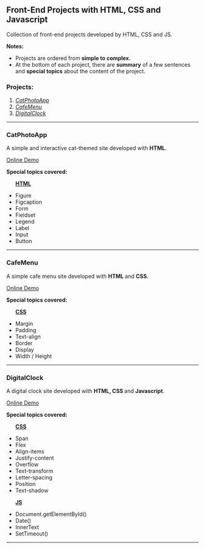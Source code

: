 <h2>Front-End Projects with HTML, CSS and Javascript</h2>

<p>Collection of front-end projects developed by HTML, CSS and JS.</p>

<strong>Notes:</strong>
<ul>
    <!-- Notes for collection -->
    <li>
        Projects are ordered from <b>simple to complex.</b>
    </li>
    <li>
        At the bottom of each project, there are <b>summary</b> of a few sentences and <b>special topics</b> about the content of the project.
    </li>
</ul>

<h3>Projects:</h3>
<ol>
    <!-- Project names -->
    <li>
    <a href="#CatPhotoApp"><i>CatPhotoApp</i></a>
    </li>
    <li>
    <a href="#CafeMenu"><i>CafeMenu</i></a>
    </li>
    <li>
    <a href="#DigitalClock"><i>DigitalClock</i></a>
    </li>
</ol>
<hr>

<!-- Project Sections -->
<!-- 1 -->
<section>
<h3 id="CatPhotoApp">CatPhotoApp</h3>
    <p>A simple and interactive cat-themed site developed with <b>HTML</b>.</p>
    <p><a href="01-CatPhotoApp/index.html" rel="nofollow">Online Demo</a></p>
    <p><strong>Special topics covered:</strong></p>
<ul>
<!-- Special topics -->
<p><strong><u>HTML</u></strong></p>
    <li>
        Figure
    </li>
    <li>
        Figcaption
    </li>
    <li>
        Form
    </li>
    <li>
        Fieldset
    </li>
    <li>
        Legend
    </li>
    <li>
        Label
    </li>
    <li>
        Input
    </li>
    <li>
        Button
    </li>
</ul>
</section>
<hr>
<!-- 2 -->
<section>
<h3 id="CafeMenu">CafeMenu</h3>
    <p>A simple cafe menu site developed with <b>HTML </b>and <b>CSS</b>.</p>
    <p><a href="02-CafeMenu/index.html" rel="nofollow">Online Demo</a></p>
    <p><strong>Special topics covered:</strong></p>
<ul>
<!-- Special topics -->
<p><strong><u>CSS</u></strong></p>
    <li>
        Margin
    </li>
    <li>
        Padding
    </li>
    <li>
        Text-align
    </li>
    <li>
        Border
    </li>
    <li>
        Display
    </li>
    <li>
        Width / Height
    </li>
    
</ul>
</section>
<hr>
<!-- 3 -->
<section>
<h3 id="DigitalClock">DigitalClock</h3>
    <p>A digital clock site developed with <b>HTML, CSS </b>and <b>Javascript</b>.</p>
    <p><a href="03-DigitalClock/index.html" rel="nofollow">Online Demo</a></p>
    <p><strong>Special topics covered:</strong></p>

<ul>
    <p><strong><u>CSS</u></strong></p>
<!-- Special topics -->
    <li>
        Span
    </li>
    <li>
        Flex
    </li>
    <li>
        Align-items
    </li>
    <li>
        Justify-content
    </li>
    <li>
        Overflow
    </li>
    <li>
        Text-transform
    </li>
    <li>
        Letter-spacing
    </li>
    <li>
        Position
    </li>
    <li>
        Text-shadow
    </li>
</ul>

<ul>
    <p><strong><u>JS</u></strong></p>
<!-- Special topics -->
    <li>
        Document.getElementById()
    </li>
    <li>
        Date()
    </li>
    <li>
        InnerText
    </li>
    <li>
        SetTimeout()
    </li>
</ul>
</section>
<hr>
</div>